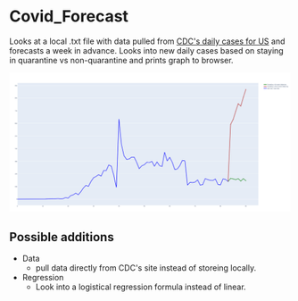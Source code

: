 # Covid_Forecast
Looks at a local .txt file with data pulled from <a href="https://www.cdc.gov/coronavirus/2019-ncov/cases-updates/cases-in-us.html">CDC's daily cases for US</a> and forecasts a week in advance. Looks into new daily cases based on staying in quarantine vs non-quarantine and prints graph to browser. 

<img src="images/covid_forecast.PNG" alt="icon">

## Possible additions
* Data
    * pull data directly from CDC's site instead of storeing locally.
* Regression
    * Look into a logistical regression formula instead of linear.